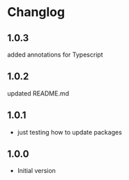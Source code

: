 # Changlog

## 1.0.3

added annotations for Typescript

## 1.0.2

updated README.md

## 1.0.1

- just testing how to update packages

## 1.0.0

- Initial version
